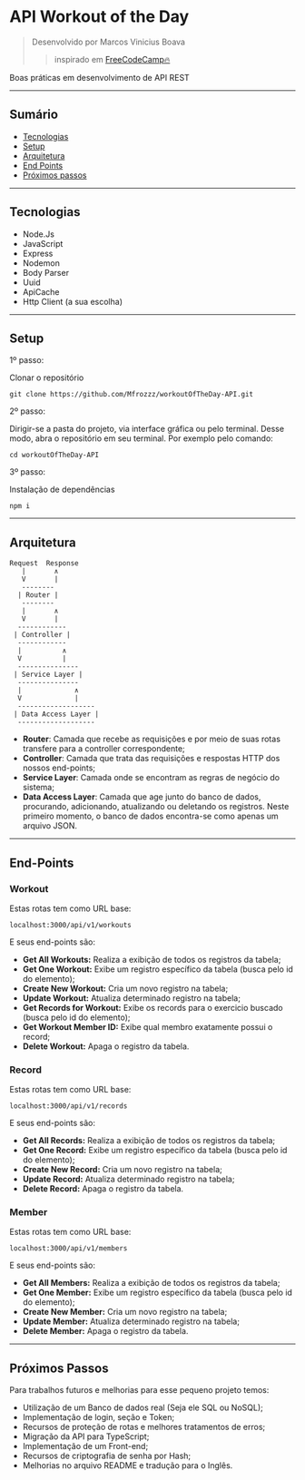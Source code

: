  # API Workout of the Day
 > Desenvolvido por Marcos Vinicius Boava
 >> inspirado em <a href="https://www.freecodecamp.org/news/rest-api-design-best-practices-build-a-rest-api/">FreeCodeCamp🔥</a>

 <p>Boas práticas em desenvolvimento de API REST</p>

 <hr>

## Sumário

<ul>
    <li><a href="#SccTec">Tecnologias</a></li>
    <li><a href="#SccSetup">Setup</a></li>
    <li><a href="#SccArq">Arquitetura</a></li>
    <li><a href="#SccEnd">End Points</a></li>
    <li><a href="#SccNext">Próximos passos</a></li>
</ul>

<hr>

<h2 id="SccTec">Tecnologias</h2>

<ul>
    <li>Node.Js</li>
    <li>JavaScript</li>
    <li>Express</li>
    <li>Nodemon</li>
    <li>Body Parser</li>
    <li>Uuid</li>
    <li>ApiCache</li>
    <li>Http Client (a sua escolha)</li>
</ul>

<hr>

<h2 id="SccSetup">Setup</h2>

1º passo:
<p>Clonar o repositório</p>

```
git clone https://github.com/Mfrozzz/workoutOfTheDay-API.git
```
2º passo:
<p>Dirigir-se a pasta do projeto, via interface gráfica ou pelo terminal. Desse modo, abra o repositório em seu terminal. Por exemplo pelo comando:</p>

```
cd workoutOfTheDay-API
```

3º passo:
<p>Instalação de dependências</p>

```
npm i
```

<hr>

<h2 id="SccArq">Arquitetura</h2>

```
Request  Response
   |       ∧
   V       |
   --------
  | Router |
   --------
   |       ∧
   V       |
  ------------
 | Controller |
  ------------
  |          ∧
  V          |
  ---------------
 | Service Layer |
  ---------------
  |             ∧
  V             |
  -------------------
 | Data Access Layer |
  -------------------
```

<ul>
    <li> <b>Router</b>: Camada que recebe as requisições e por meio de suas rotas transfere para a controller correspondente;</li>
    <li><b>Controller</b>: Camada que trata das requisições e respostas HTTP dos nossos end-points;</li>
    <li><b>Service Layer</b>: Camada onde se encontram as regras de negócio do sistema;</li>
    <li><b>Data Access Layer</b>: Camada que age junto do banco de dados, procurando, adicionando, atualizando ou deletando os registros. Neste primeiro momento, o banco de dados encontra-se como apenas um arquivo JSON.</li>
</ul>

<hr>

<h2 id="SccEnd">End-Points</h2>

<h3>Workout</h3>

<p>Estas rotas tem como URL base:</p>

```
localhost:3000/api/v1/workouts
```

<p>E seus end-points são:</p>
<ul>
    <li><b>Get All Workouts:</b> Realiza a exibição de todos os registros da tabela;</li>
    <li><b>Get One Workout:</b> Exibe um registro específico da tabela (busca pelo id do elemento);</li>
    <li><b>Create New Workout:</b> Cria um novo registro na tabela;</li>
    <li><b>Update Workout:</b> Atualiza determinado registro na tabela;</li>
    <li><b>Get Records for Workout:</b> Exibe os records para o exercicio buscado (busca pelo id do elemento);</li>
    <li><b>Get Workout Member ID:</b> Exibe qual membro exatamente possui o record;</li>
    <li><b>Delete Workout:</b> Apaga o registro da tabela.</li>
</ul>

<h3>Record</h3>

<p>Estas rotas tem como URL base:</p>

```
localhost:3000/api/v1/records
```

<p>E seus end-points são:</p>
<ul>
    <li><b>Get All Records:</b> Realiza a exibição de todos os registros da tabela;</li>
    <li><b>Get One Record:</b> Exibe um registro específico da tabela (busca pelo id do elemento);</li>
    <li><b>Create New Record:</b> Cria um novo registro na tabela;</li>
    <li><b>Update Record:</b> Atualiza determinado registro na tabela;</li>
    <li><b>Delete Record:</b> Apaga o registro da tabela.</li>
</ul>

<h3>Member</h3>

<p>Estas rotas tem como URL base:</p>

```
localhost:3000/api/v1/members
```

<p>E seus end-points são:</p>
<ul>
    <li><b>Get All Members:</b> Realiza a exibição de todos os registros da tabela;</li>
    <li><b>Get One Member:</b> Exibe um registro específico da tabela (busca pelo id do elemento);</li>
    <li><b>Create New Member:</b> Cria um novo registro na tabela;</li>
    <li><b>Update Member:</b> Atualiza determinado registro na tabela;</li>
    <li><b>Delete Member:</b> Apaga o registro da tabela.</li>
</ul>

<hr>

<h2 id="SccNext">Próximos Passos</h2>

<p>Para trabalhos futuros e melhorias para esse pequeno projeto temos:</p>
<ul>
    <li>Utilização de um Banco de dados real (Seja ele SQL ou NoSQL);</li>
    <li>Implementação de login, seção e Token;</li>
    <li>Recursos de proteção de rotas e melhores tratamentos de erros;</li>
    <li>Migração da API para TypeScript;</li>
    <li>Implementação de um Front-end;</li>
    <li>Recursos de criptografia de senha por Hash;</li>
    <li>Melhorias no arquivo README e tradução para o Inglês.</li>
</ul>